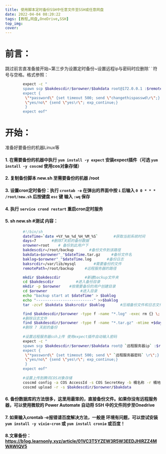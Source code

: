 ```yaml
---
title: 使用脚本定时备份SSH中任意文件至SSH或任意网盘
date: 2022-04-04 08:20:22
tags: [教程,网盘,OneDrive,SSH]
top_img: 
cover: 
---
```


# 前言：

跳过前言直准备接开始~第三步为设置定时备份~设置远程ip与密码时应删除` `` `符号与空格。格式参照：

```bash
		expect -c "
		spawn scp $bakdescdir/$orowner/$bakdata root@172.0.0.1 :$remotePath  
		expect {
		 \"*password\" {set timeout 500; send \"changethispasswd\r\";}
		 \"yes/no\" {send \"yes\r\"; exp_continue;}
		 }
		expect eof"  
```

# 开始：

准备好要备份的机器Linux等

#### 1. 在需要备份的机器中执行  `yum install -y expect` 安装expect插件（可选 `yum install -y coscmd` 使用cos对象存储）
#### 2. 复制备份脚本 new.sh 至需要备份的机器 /root 
#### 3. 设置cron定时备份：执行 `crontab -e` 在弹出的界面中按 `i` 后输入 `0 0 * * * /root/new.sh` 后按键盘 `esc` 键 输入 `:wq` 保存
#### 4. 执行 `service crond restart` 重启cron定时服务
#### 5. sh new.sh #测试 内容：

```bash
		#!/bin/sh
		dateTime=`date +%Y_%m_%d_%H_%M_%S`       #获取当前系统时间
		days=7       #删除7天前的备份数据
		orowner=root    # 备份到此用户下
		bakdescdir=/root/backup       #备份文件到该路径
		bakdata=$orowner"_"$dateTime.tar.gz     #备份文件名
		baklog=$orowner"_"$dateTime.log       #备份日志
		baksrcdir=/var/lib/mysql    	#需要备份的文件
		remotePath=/root/backup     #远程服务器的路径

		mkdir $bakdescdir			#新建backup文件夹
		cd $bakdescdir    	    #进入备份目录
		mkdir -p $orowner    #按需要备份的用户创建目录     
		cd $orowner     		  #进入目录
		echo "backup start at $dateTime" > $baklog
		echo "--------------------------" >>$baklog
		tar -zcvf $bakdata $baksrcdir $baklog       #压缩备份文件和日志文件

		find $bakdescdir/$orowner -type f -name "*.log" -exec rm {} \;     
		#删除日志文件
		find $bakdescdir/$orowner -type f -name "*.tar.gz" -mtime +$days -exec   rm -rf {} \;
		#删除 7 天前的备份
		
		#设置远程服务器ssh上传 使用expect插件自动输入密码
		expect -c "
		spawn scp $bakdescdir/$orowner/$bakdata root@ `远程服务器ip` :$remotePath  
		expect {
		 \"*password\" {set timeout 500; send \" `远程服务器密码` \r\";}
		 \"yes/no\" {send \"yes\r\"; exp_continue;}
		 }
		expect eof"  
		
		#设置上传到腾讯COS对象存储
		coscmd config -a COS AccessId -s COS SecretKey -b 桶名称 -r 桶地区 -m 10
		coscmd upload -r -s $bakdescdir/$orowner/$bakdata
```

#### 6. 备份数据库的方法很多，这里用最笨的，直接备份文件。如果你没有远程服务器，可以使用微软的 Power Automate 自动将 SSH 中的文件同步至Onedrive
#### 7. 如果输入crontab -e报错请百度解决方法，一般是 环境有问题，可以尝试安装 `yum install -y vixie-cron` 或 `yum install cronie` 或百度！

#### 8.文章备份：https://b1og.learnonly.xyz/article/01VC3T5YZEW3R5W3EEDJHIRZZ4MWAWIQV5
